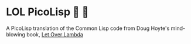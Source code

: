 # LOL PicoLisp :exploding_head: :rofl:
A PicoLisp translation of the Common Lisp code from Doug Hoyte's mind-blowing book,
[Let Over Lambda](https://letoverlambda.com)

